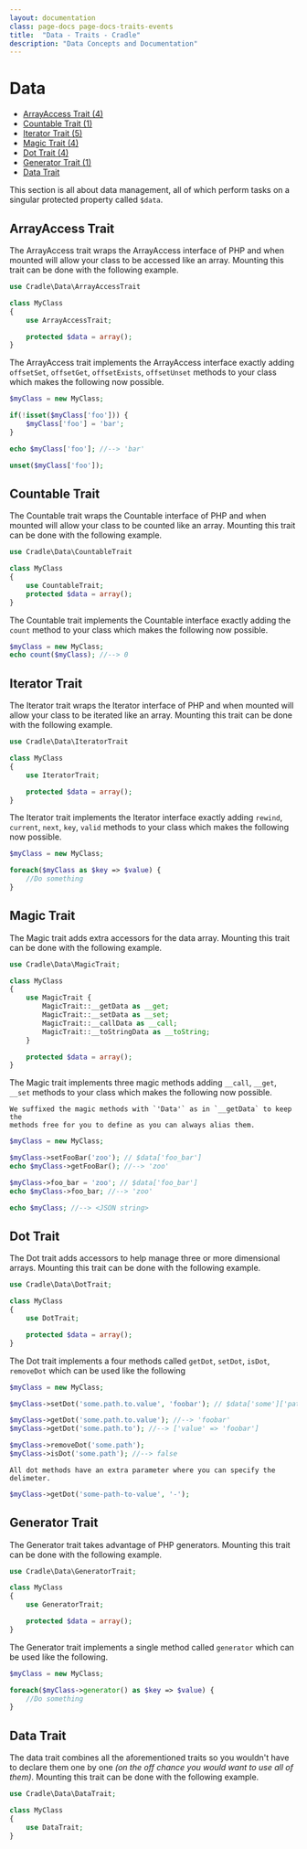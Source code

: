 ```yaml
---
layout: documentation
class: page-docs page-docs-traits-events
title:  "Data - Traits - Cradle"
description: "Data Concepts and Documentation"
---
```

# Data
 - [ArrayAccess Trait (4)](#arrayaccess)
 - [Countable Trait (1)](#countable)
 - [Iterator Trait (5)](#iterator)
 - [Magic Trait (4)](#magic)
 - [Dot Trait (4)](#dot)
 - [Generator Trait (1)](#generator)
 - [Data Trait](#data)

This section is all about data management, all of which perform tasks on a
singular protected property called `$data`.

<a name="arrayaccess"></a>
## ArrayAccess Trait

The ArrayAccess trait wraps the ArrayAccess interface of PHP and when mounted
will allow your class to be accessed like an array. Mounting this trait can be
done with the following example.

```php
use Cradle\Data\ArrayAccessTrait

class MyClass
{
    use ArrayAccessTrait;

    protected $data = array();
}
```

The ArrayAccess trait implements the ArrayAccess interface exactly adding
`offsetSet`, `offsetGet`, `offsetExists`, `offsetUnset` methods to your class
which makes the following now possible.

```php
$myClass = new MyClass;

if(!isset($myClass['foo'])) {
    $myClass['foo'] = 'bar';
}

echo $myClass['foo']; //--> 'bar'

unset($myClass['foo']);
```

<a name="countable"></a>
## Countable Trait

The Countable trait wraps the Countable interface of PHP and when mounted
will allow your class to be counted like an array. Mounting this trait can be
done with the following example.

```php
use Cradle\Data\CountableTrait

class MyClass
{
    use CountableTrait;
    protected $data = array();
}
```

The Countable trait implements the Countable interface exactly adding the
`count` method to your class which makes the following now possible.

```php
$myClass = new MyClass;
echo count($myClass); //--> 0
```

<a name="iterator"></a>
## Iterator Trait

The Iterator trait wraps the Iterator interface of PHP and when mounted
will allow your class to be iterated like an array. Mounting this trait can be
done with the following example.

```php
use Cradle\Data\IteratorTrait

class MyClass
{
    use IteratorTrait;

    protected $data = array();
}
```

The Iterator trait implements the Iterator interface exactly adding
`rewind`, `current`, `next`, `key`, `valid` methods to your class
which makes the following now possible.

```php
$myClass = new MyClass;

foreach($myClass as $key => $value) {
    //Do something
}
```

<a name="magic"></a>
## Magic Trait

The Magic trait adds extra accessors for the data array. Mounting this trait can be
done with the following example.

```php
use Cradle\Data\MagicTrait;

class MyClass
{
    use MagicTrait {
        MagicTrait::__getData as __get;
        MagicTrait::__setData as __set;
        MagicTrait::__callData as __call;
        MagicTrait::__toStringData as __toString;
    }

    protected $data = array();
}
```

The Magic trait implements three magic methods adding `__call`, `__get`,
`__set` methods to your class which makes the following now possible.

```info
We suffixed the magic methods with `'Data'` as in `__getData` to keep the
methods free for you to define as you can always alias them.
```

```php
$myClass = new MyClass;

$myClass->setFooBar('zoo'); // $data['foo_bar']
echo $myClass->getFooBar(); //--> 'zoo'

$myClass->foo_bar = 'zoo'; // $data['foo_bar']
echo $myClass->foo_bar; //--> 'zoo'

echo $myClass; //--> <JSON string>
```

<a name="dot"></a>
## Dot Trait

The Dot trait adds accessors to help manage three or more dimensional arrays.
Mounting this trait can be done with the following example.

```php
use Cradle\Data\DotTrait;

class MyClass
{
    use DotTrait;

    protected $data = array();
}
```

The Dot trait implements a four methods called `getDot`, `setDot`,
`isDot`, `removeDot` which can be used like the following

```php
$myClass = new MyClass;

$myClass->setDot('some.path.to.value', 'foobar'); // $data['some']['path']['to']['value'] = 'foobar'

$myClass->getDot('some.path.to.value'); //--> 'foobar'
$myClass->getDot('some.path.to'); //--> ['value' => 'foobar']

$myClass->removeDot('some.path');
$myClass->isDot('some.path'); //--> false
```

```info
All dot methods have an extra parameter where you can specify the delimeter.
```

```php
$myClass->getDot('some-path-to-value', '-');
```

<a name="generator"></a>
## Generator Trait

The Generator trait takes advantage of PHP generators.
Mounting this trait can be done with the following example.

```php
use Cradle\Data\GeneratorTrait;

class MyClass
{
    use GeneratorTrait;

    protected $data = array();
}
```

The Generator trait implements a single method called `generator` which can be
used like the following.

```php
$myClass = new MyClass;

foreach($myClass->generator() as $key => $value) {
    //Do something
}
```

<a name="data"></a>
## Data Trait

The data trait combines all the aforementioned traits so you wouldn't have to
declare them one by one *(on the off chance you would want to use all of them)*.
Mounting this trait can be done with the following example.

```php
use Cradle\Data\DataTrait;

class MyClass
{
    use DataTrait;
}
```
